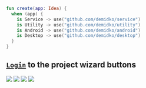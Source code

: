 ```kotlin
fun create(app: Idea) {
  when (app) {
    is Service -> use("github.com/demidko/service")
    is Utility -> use("github.com/demidko/utility")
    is Android -> use("github.com/demidko/android")
    is Desktop -> use("github.com/demidko/desktop")
  }
}
```
## [`Login`](https://github.com/login) to the project wizard buttons
[![](https://img.shields.io/badge/service-EA7100?style=for-the-badge&logo=java)](https://github.com/demidko/service/generate) 
[![](https://img.shields.io/badge/utility-003E54?style=for-the-badge&logo=cmake)](https://github.com/demidko/utility/generate) 
[![](https://img.shields.io/badge/android-darkgreen?style=for-the-badge&logo=android)](https://github.com/demidko/android/generate) 
[![](https://img.shields.io/badge/desktop-darkblue?style=for-the-badge&logo=kotlin)](https://github.com/demidko/desktop/generate)
